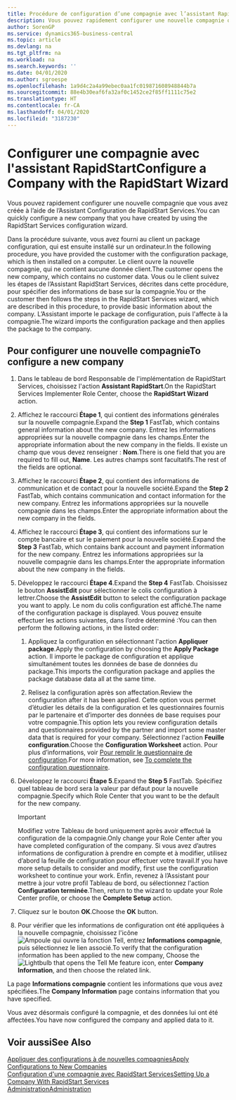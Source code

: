 ```yaml
---
title: Procédure de configuration d’une compagnie avec l’assistant RapidStart | Microsoft Docs
description: Vous pouvez rapidement configurer une nouvelle compagnie que vous avez créée à l’aide de l’Assistant Configuration de RapidStart Services.
author: SorenGP
ms.service: dynamics365-business-central
ms.topic: article
ms.devlang: na
ms.tgt_pltfrm: na
ms.workload: na
ms.search.keywords: ''
ms.date: 04/01/2020
ms.author: sgroespe
ms.openlocfilehash: 1a9d4c2a4a99ebec0aa1fc019871608948844b7a
ms.sourcegitcommit: 88e4b30eaf6fa32af0c1452ce2f85ff1111c75e2
ms.translationtype: HT
ms.contentlocale: fr-CA
ms.lasthandoff: 04/01/2020
ms.locfileid: "3187230"
---
```

# <a name="configure-a-company-with-the-rapidstart-wizard"></a><span data-ttu-id="d3f1e-103">Configurer une compagnie avec l'assistant RapidStart</span><span class="sxs-lookup"><span data-stu-id="d3f1e-103">Configure a Company with the RapidStart Wizard</span></span>
<span data-ttu-id="d3f1e-104">Vous pouvez rapidement configurer une nouvelle compagnie que vous avez créée à l’aide de l’Assistant Configuration de RapidStart Services.</span><span class="sxs-lookup"><span data-stu-id="d3f1e-104">You can quickly configure a new company that you have created by using the RapidStart Services configuration wizard.</span></span>

<span data-ttu-id="d3f1e-105">Dans la procédure suivante, vous avez fourni au client un package configuration, qui est ensuite installé sur un ordinateur.</span><span class="sxs-lookup"><span data-stu-id="d3f1e-105">In the following procedure, you have provided the customer with the configuration package, which is then installed on a computer.</span></span> <span data-ttu-id="d3f1e-106">Le client ouvre la nouvelle compagnie, qui ne contient aucune donnée client.</span><span class="sxs-lookup"><span data-stu-id="d3f1e-106">The customer opens the new company, which contains no customer data.</span></span> <span data-ttu-id="d3f1e-107">Vous ou le client suivez les étapes de l’Assistant RapidStart Services, décrites dans cette procédure, pour spécifier des informations de base sur la compagnie.</span><span class="sxs-lookup"><span data-stu-id="d3f1e-107">You or the customer then follows the steps in the RapidStart Services wizard, which are described in this procedure, to provide basic information about the company.</span></span> <span data-ttu-id="d3f1e-108">L’Assistant importe le package de configuration, puis l'affecte à la compagnie.</span><span class="sxs-lookup"><span data-stu-id="d3f1e-108">The wizard imports the configuration package and then applies the package to the company.</span></span>  

## <a name="to-configure-a-new-company"></a><span data-ttu-id="d3f1e-109">Pour configurer une nouvelle compagnie</span><span class="sxs-lookup"><span data-stu-id="d3f1e-109">To configure a new company</span></span>  
1. <span data-ttu-id="d3f1e-110">Dans le tableau de bord Responsable de l'implémentation de RapidStart Services, choisissez l'action **Assistant RapidStart**.</span><span class="sxs-lookup"><span data-stu-id="d3f1e-110">On the RapidStart Services Implementer Role Center, choose the **RapidStart Wizard** action.</span></span>  
2. <span data-ttu-id="d3f1e-111">Affichez le raccourci **Étape 1**, qui contient des informations générales sur la nouvelle compagnie.</span><span class="sxs-lookup"><span data-stu-id="d3f1e-111">Expand the **Step 1** FastTab, which contains general information about the new company.</span></span> <span data-ttu-id="d3f1e-112">Entrez les informations appropriées sur la nouvelle compagnie dans les champs.</span><span class="sxs-lookup"><span data-stu-id="d3f1e-112">Enter the appropriate information about the new company in the fields.</span></span> <span data-ttu-id="d3f1e-113">Il existe un champ que vous devez renseigner : **Nom**.</span><span class="sxs-lookup"><span data-stu-id="d3f1e-113">There is one field that you are required to fill out, **Name**.</span></span> <span data-ttu-id="d3f1e-114">Les autres champs sont facultatifs.</span><span class="sxs-lookup"><span data-stu-id="d3f1e-114">The rest of the fields are optional.</span></span>  
3. <span data-ttu-id="d3f1e-115">Affichez le raccourci **Étape 2**, qui contient des informations de communication et de contact pour la nouvelle société.</span><span class="sxs-lookup"><span data-stu-id="d3f1e-115">Expand the **Step 2** FastTab, which contains communication and contact information for the new company.</span></span> <span data-ttu-id="d3f1e-116">Entrez les informations appropriées sur la nouvelle compagnie dans les champs.</span><span class="sxs-lookup"><span data-stu-id="d3f1e-116">Enter the appropriate information about the new company in the fields.</span></span>
4. <span data-ttu-id="d3f1e-117">Affichez le raccourci **Étape 3**, qui contient des informations sur le compte bancaire et sur le paiement pour la nouvelle société.</span><span class="sxs-lookup"><span data-stu-id="d3f1e-117">Expand the **Step 3** FastTab, which contains bank account and payment information for the new company.</span></span> <span data-ttu-id="d3f1e-118">Entrez les informations appropriées sur la nouvelle compagnie dans les champs.</span><span class="sxs-lookup"><span data-stu-id="d3f1e-118">Enter the appropriate information about the new company in the fields.</span></span>  
5. <span data-ttu-id="d3f1e-119">Développez le raccourci **Étape 4**.</span><span class="sxs-lookup"><span data-stu-id="d3f1e-119">Expand the **Step 4** FastTab.</span></span> <span data-ttu-id="d3f1e-120">Choisissez le bouton **AssistEdit** pour sélectionner le colis configuration à lettrer.</span><span class="sxs-lookup"><span data-stu-id="d3f1e-120">Choose the **AssistEdit** button to select the configuration package you want to apply.</span></span> <span data-ttu-id="d3f1e-121">Le nom du colis configuration est affiché.</span><span class="sxs-lookup"><span data-stu-id="d3f1e-121">The name of the configuration package is displayed.</span></span> <span data-ttu-id="d3f1e-122">Vous pouvez ensuite effectuer les actions suivantes, dans l’ordre déterminé :</span><span class="sxs-lookup"><span data-stu-id="d3f1e-122">You can then perform the following actions, in the listed order:</span></span>  

    1. <span data-ttu-id="d3f1e-123">Appliquez la configuration en sélectionnant l'action **Appliquer package**.</span><span class="sxs-lookup"><span data-stu-id="d3f1e-123">Apply the configuration by choosing the **Apply Package** action.</span></span> <span data-ttu-id="d3f1e-124">Il importe le package de configuration et applique simultanément toutes les données de base de données du package.</span><span class="sxs-lookup"><span data-stu-id="d3f1e-124">This imports the configuration package and applies the package database data all at the same time.</span></span>  

    2. <span data-ttu-id="d3f1e-125">Relisez la configuration après son affectation.</span><span class="sxs-lookup"><span data-stu-id="d3f1e-125">Review the configuration after it has been applied.</span></span> <span data-ttu-id="d3f1e-126">Cette option vous permet d’étudier les détails de la configuration et les questionnaires fournis par le partenaire et d’importer des données de base requises pour votre compagnie.</span><span class="sxs-lookup"><span data-stu-id="d3f1e-126">This option lets you review configuration details and questionnaires provided by the partner and import some master data that is required for your company.</span></span> <span data-ttu-id="d3f1e-127">Sélectionnez l'action **Feuille configuration**.</span><span class="sxs-lookup"><span data-stu-id="d3f1e-127">Choose the **Configuration Worksheet** action.</span></span> <span data-ttu-id="d3f1e-128">Pour plus d’informations, voir [Pour remplir le questionnaire de configuration](admin-gather-customer-setup-values.md#to-complete-the-configuration-questionnaire).</span><span class="sxs-lookup"><span data-stu-id="d3f1e-128">For more information, see [To complete the configuration questionnaire](admin-gather-customer-setup-values.md#to-complete-the-configuration-questionnaire).</span></span>  

6. <span data-ttu-id="d3f1e-129">Développez le raccourci **Étape 5**.</span><span class="sxs-lookup"><span data-stu-id="d3f1e-129">Expand the **Step 5** FastTab.</span></span> <span data-ttu-id="d3f1e-130">Spécifiez quel tableau de bord sera la valeur par défaut pour la nouvelle compagnie.</span><span class="sxs-lookup"><span data-stu-id="d3f1e-130">Specify which Role Center that you want to be the default for the new company.</span></span>  

    > [!IMPORTANT]  
    >  <span data-ttu-id="d3f1e-131">Modifiez votre Tableau de bord uniquement après avoir effectué la configuration de la compagnie.</span><span class="sxs-lookup"><span data-stu-id="d3f1e-131">Only change your Role Center after you have completed configuration of the company.</span></span> <span data-ttu-id="d3f1e-132">Si vous avez d’autres informations de configuration à prendre en compte et à modifier, utilisez d’abord la feuille de configuration pour effectuer votre travail.</span><span class="sxs-lookup"><span data-stu-id="d3f1e-132">If you have more setup details to consider and modify, first use the configuration worksheet to continue your work.</span></span> <span data-ttu-id="d3f1e-133">Enfin, revenez à l’Assistant pour mettre à jour votre profil Tableau de bord, ou sélectionnez l'action **Configuration terminée**.</span><span class="sxs-lookup"><span data-stu-id="d3f1e-133">Then, return to the wizard to update your Role Center profile, or choose the **Complete Setup** action.</span></span>

7. <span data-ttu-id="d3f1e-134">Cliquez sur le bouton **OK**.</span><span class="sxs-lookup"><span data-stu-id="d3f1e-134">Choose the **OK** button.</span></span>  
8. <span data-ttu-id="d3f1e-135">Pour vérifier que les informations de configuration ont été appliquées à la nouvelle compagnie, choisissez l'icône ![Ampoule qui ouvre la fonction Tell](media/ui-search/search_small.png "Dites-moi ce que vous voulez faire"), entrez **Informations compagnie**, puis sélectionnez le lien associé.</span><span class="sxs-lookup"><span data-stu-id="d3f1e-135">To verify that the configuration information has been applied to the new company, Choose the ![Lightbulb that opens the Tell Me feature](media/ui-search/search_small.png "Tell me what you want to do") icon, enter **Company Information**, and then choose the related link.</span></span>

<span data-ttu-id="d3f1e-136">La page **Informations compagnie** contient les informations que vous avez spécifiées.</span><span class="sxs-lookup"><span data-stu-id="d3f1e-136">The **Company Information** page contains information that you have specified.</span></span>   

<span data-ttu-id="d3f1e-137">Vous avez désormais configuré la compagnie, et des données lui ont été affectées.</span><span class="sxs-lookup"><span data-stu-id="d3f1e-137">You have now configured the company and applied data to it.</span></span>  

## <a name="see-also"></a><span data-ttu-id="d3f1e-138">Voir aussi</span><span class="sxs-lookup"><span data-stu-id="d3f1e-138">See Also</span></span>  
[<span data-ttu-id="d3f1e-139">Appliquer des configurations à de nouvelles compagnies</span><span class="sxs-lookup"><span data-stu-id="d3f1e-139">Apply Configurations to New Companies</span></span>](admin-apply-configuration-to-new-companies.md)  
[<span data-ttu-id="d3f1e-140">Configuration d'une compagnie avec RapidStart Services</span><span class="sxs-lookup"><span data-stu-id="d3f1e-140">Setting Up a Company With RapidStart Services</span></span>](admin-set-up-a-company-with-rapidstart.md)  
[<span data-ttu-id="d3f1e-141">Administration</span><span class="sxs-lookup"><span data-stu-id="d3f1e-141">Administration</span></span>](admin-setup-and-administration.md)
